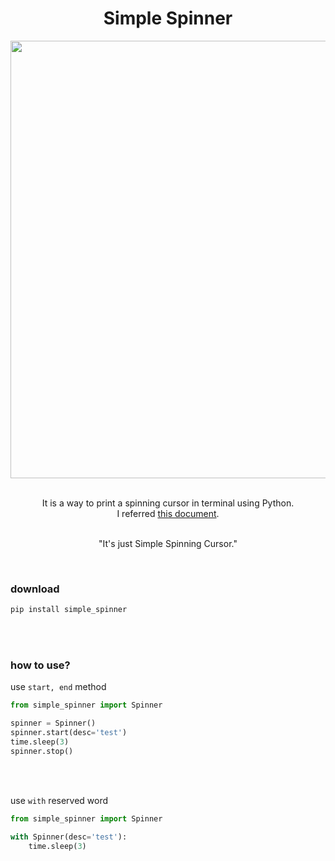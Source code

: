 <div align="center">
 
 <h1> Simple Spinner </h1>
 <img src="https://user-images.githubusercontent.com/37149278/236219276-9553b362-3232-422e-abd6-ce169b0ff942.gif" width="700">
 <br><br>
 
 It is a way to print a spinning cursor in terminal using Python.  <br />
 I referred <a href="https://stackoverflow.com/questions/4995733/how-to-create-a-spinning-command-line-cursor">this document</a>.<br/><br/>

 "It's just Simple Spinning Cursor."
 
<br>
</div>

### **download**
```bash
pip install simple_spinner
```

<br><br>

### **how to use?**

use `start, end` method
```python
from simple_spinner import Spinner

spinner = Spinner()
spinner.start(desc='test')
time.sleep(3)
spinner.stop()
```

<br><br>

use `with` reserved word
```python
from simple_spinner import Spinner

with Spinner(desc='test'):
    time.sleep(3)
```

